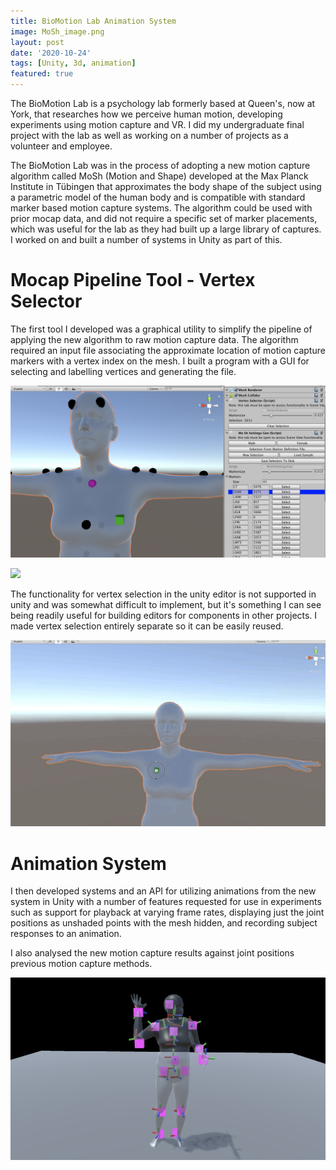 ```yaml
---
title: BioMotion Lab Animation System
image: MoSh_image.png
layout: post
date: '2020-10-24'
tags: [Unity, 3d, animation]
featured: true
---
```


The BioMotion Lab is a psychology lab formerly based at Queen's, now at York, that researches how we perceive human motion, developing experiments using motion capture and VR. I did my undergraduate final project with the lab as well as working on a number of projects as a volunteer and employee.

The BioMotion Lab was in the process of adopting a new motion capture algorithm called MoSh (Motion and Shape) developed at the Max Planck Institute in Tübingen that approximates the body shape of the subject using a parametric model of the human body and is compatible with standard marker based motion capture systems. The algorithm could be used with prior mocap data, and did not require a specific set of marker placements, which was useful for the lab as they had built up a large library of captures. I worked on and built a number of systems in Unity as part of this. 

# Mocap Pipeline Tool - Vertex Selector

The first tool I developed was a graphical utility to simplify the pipeline of applying the new algorithm to raw motion capture data. The algorithm required an input file associating the approximate location of motion capture markers with a vertex index on the mesh. I built a program with a GUI for selecting and labelling vertices and generating the file.

![](./overview_screenshot.png)

![](./add-vertex.gif)

The functionality for vertex selection in the unity editor is not supported in unity and was somewhat difficult to implement, but it's something I can see being readily useful for building editors for components in other projects. I made vertex selection entirely separate so it can be easily reused. 

![](./select-vertex.gif)

# Animation System

I then developed systems and an API for utilizing animations from the new system in Unity with a number of features requested for use in experiments such as support for playback at varying frame rates, displaying just the joint positions as unshaded points with the mesh hidden, and recording subject responses to an animation. 

I also analysed the new motion capture results against joint positions previous motion capture methods.

![](./mosh_compare.png)